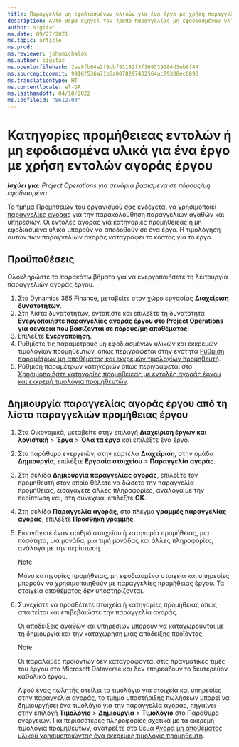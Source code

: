 ```yaml
---
title: Παραγγελία μη εφοδιασμένων υλικών για ένα έργο με χρήση παραγγελιών αγοράς έργου
description: Αυτό θέμα εξηγεί τον τρόπο παραγγελίας μη εφοδιασμένων υλικών για ένα έργο με χρήση παραγγελιών αγοράς έργου.
author: sigitac
ms.date: 09/27/2021
ms.topic: article
ms.prod: ''
ms.reviewer: johnmichalak
ms.author: sigitac
ms.openlocfilehash: 2aa8fb94e2f9cbf91182f3f169339284d3eb9f44
ms.sourcegitcommit: 9916f536a71b6a0078297402564ac79308ec6890
ms.translationtype: HT
ms.contentlocale: el-GR
ms.lasthandoff: 04/18/2022
ms.locfileid: "8612703"
---
```

# <a name="order-procurement-categories-or-non-stocked-materials-for-a-project-using-project-purchase-orders"></a>Κατηγορίες προμήθειεας εντολών ή μη εφοδιασμένα υλικά για ένα έργο με χρήση εντολών αγοράς έργου

_**Ισχύει για:** Project Operations για σενάρια βασισμένα σε πόρους/μη εφοδιασμένα_

Το τμήμα Προμηθειών του οργανισμού σας ενδέχεται να χρησιμοποιεί [παραγγελίες αγοράς](/dynamics365/supply-chain/procurement/purchase-order-overview) για την παρακολούθηση παραγγελιών αγαθών και υπηρεσιών. Οι εντολές αγοράς για κατηγορίες προμήθειεας ή μη εφοδιασμένα υλικά μπορούν να αποδοθούν σε ένα έργο. Η τιμολόγηση αυτών των παραγγελιών αγοράς καταγράφει το κόστος για το έργο.

## <a name="prerequisites"></a>Προϋποθέσεις
Ολοκληρώστε τα παρακάτω βήματα για να ενεργοποιήσετε τη λειτουργία παραγγελιών αγοράς έργου.

1. Στο Dynamics 365 Finance, μεταβείτε στον χώρο εργασίας **Διαχείριση δυνατοτήτων**.
2. Στη λίστα δυνατοτήτων, εντοπίστε και επιλέξτε τη δυνατότητα **Ενεργοποιήστε παραγγελίες αγοράς έργου στο Project Operations για σενάρια που βασίζονται σε πόρους/μη αποθέματος**.
3. Επιλέξτε **Ενεργοποίηση**.
4. Ρυθμίστε τις παραμέτρους μη εφοδιασμένων υλικών και εκκρεμών τιμολογίων προμηθευτών, όπως περιγράφεται στην ενότητα [Ρύθμιση παραμέτρων μη αποθέματος και εκκρεμών τιμολογίων προμηθευτή](configure-materials-nonstocked.md).
5. Ρύθμιση παραμέτρων κατηγοριών όπως περιγράφεται στο [Χρησιμοποιήστε κατηγορίες προμήθειεας με εντολές αγοράς έργου και εκκρεμή τιμολόγια προμηθευτών](configure-procurement-categories.md).

## <a name="create-a-project-purchase-order-from-the-project-purchase-order-list"></a>Δημιουργία παραγγελίας αγοράς έργου από τη λίστα παραγγελιών προμήθειας έργου

1. Στα Οικονομικά, μεταβείτε στην επιλογή **Διαχείριση έργων και λογιστική** > **Έργα** > **Όλα τα έργα** και επιλέξτε ένα έργο.
2. Στο παράθυρο ενεργειών, στην καρτέλα **Διαχείριση**, στην ομάδα **Δημιουργία**, επιλέξτε **Εργασία στοιχείου** > **Παραγγελία αγοράς**.
3. Στη σελίδα **Δημιουργία παραγγελίας αγοράς**, επιλέξτε τον προμηθευτή στον οποίο θέλετε να δώσετε την παραγγελία προμήθειας, εισαγάγετε άλλες πληροφορίες, ανάλογα με την περίπτωση και, στη συνέχεια, επιλέξτε **OK**.
4. Στη σελίδα **Παραγγελία αγοράς**, στο πλέγμα **γραμμές παραγγελίας αγοράς**, επιλέξτε **Προσθήκη γραμμής**.
5. Εισαγάγετε έναν αριθμό στοιχείου ή κατηγορία προμήθειας, μια ποσότητα, μια μονάδα, μια τιμή μονάδας και άλλες πληροφορίες, ανάλογα με την περίπτωση.

    > [!NOTE]
    > Μόνο κατηγορίες προμήθειας, μη εφοδιασμένα στοιχεία και υπηρεσίες μπορούν να χρησιμοποιηθούν με παραγγελίες προμήθειας έργου. Τα στοιχεία αποθέματος δεν υποστηρίζονται.

6. Συνεχίστε να προσθέτετε στοιχεία ή κατηγορίες προμήθειας όπως απαιτείται και επιβεβαιώστε την παραγγελία αγοράς.

    Οι αποδείξεις αγαθών και υπηρεσιών μπορούν να καταχωρούνται με τη δημιουργία και την καταχώρηση μιας απόδειξης προϊόντος.

    > [!NOTE]
    > Οι παραλαβές προϊόντων δεν καταγράφονται στις πραγματικές τιμές του έργου στο Microsoft Dataverse και δεν επηρεάζουν το δευτερεύον καθολικό έργου.

    Αφού ένας πωλητής στείλει το τιμολόγιο για στοιχεία και υπηρεσίες στην παραγγελία αγοράς, το τμήμα υποστήριξης πωλήσεων μπορεί να δημιουργήσει ένα τιμολόγιο για την παραγγελία αγοράς, πηγαίνει στην επιλογή **Τιμολόγιο** > **Δημιουργία** > **Τιμολόγιο** στο Παράθυρο ενεργειών. Για περισσότερες πληροφορίες σχετικά με τα εκκρεμή τιμολόγια προμηθευτών, ανατρέξτε στο θέμα [Αγορά μη αποθέματος υλικού χρησιμοποιώντας ένα εκκρεμές τιμολόγιο προμηθευτή](pending-vendor-invoices.md).
